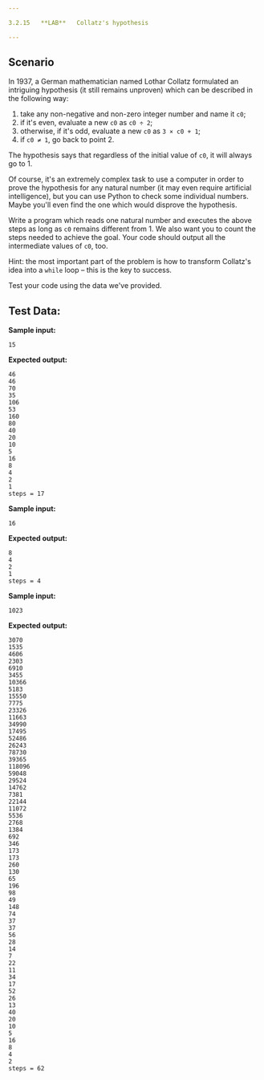 ```yaml
---

3.2.15   **LAB**   Collatz's hypothesis

---
```


## Scenario

In 1937, a German mathematician named Lothar Collatz formulated an intriguing hypothesis (it still remains unproven) which can be described in the following way:

1. take any non-negative and non-zero integer number and name it `c0`;
2. if it's even, evaluate a new `c0` as `c0 ÷ 2`;
3. otherwise, if it's odd, evaluate a new `c0` as `3 × c0 + 1`;
4. if `c0 ≠ 1`, go back to point 2.

The hypothesis says that regardless of the initial value of `c0`, it will always go to 1.

Of course, it's an extremely complex task to use a computer in order to prove the hypothesis for any natural number (it may even require artificial intelligence), but you can use Python to check some individual numbers. Maybe you'll even find the one which would disprove the hypothesis.

Write a program which reads one natural number and executes the above steps as long as `c0` remains different from 1. We also want you to count the steps needed to achieve the goal. Your code should output all the intermediate values of `c0`, too.

Hint: the most important part of the problem is how to transform Collatz's idea into a `while` loop – this is the key to success.

Test your code using the data we've provided.

  

## Test Data:

**Sample input:**

```
15
```

**Expected output:**

```Output
46
46
70
35
106
53
160
80
40
20
10
5
16
8
4
2
1
steps = 17
```

**Sample input:**

```
16
```

**Expected output:**

```Output
8
4
2
1
steps = 4
```

**Sample input:**

```
1023
```

**Expected output:**

```Output
3070
1535
4606
2303
6910
3455
10366
5183
15550
7775
23326
11663
34990
17495
52486
26243
78730
39365
118096
59048
29524
14762
7381
22144
11072
5536
2768
1384
692
346
173
173
260
130
65
196
98
49
148
74
37
37
56
28
14
7
22
11
34
17
52
26
13
40
20
10
5
16
8
4
2
steps = 62
```